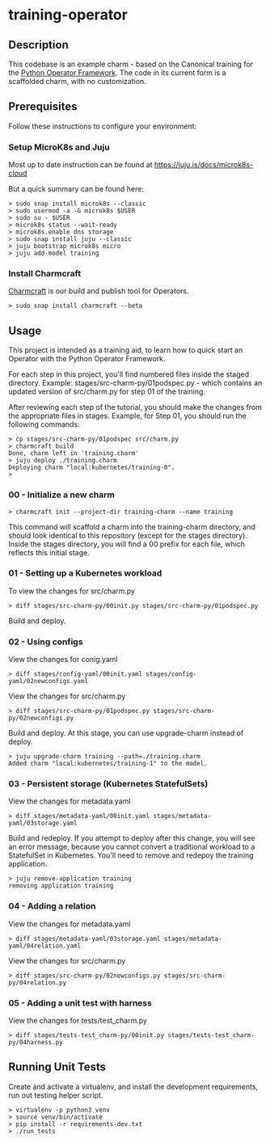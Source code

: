 # training-operator

## Description

This codebase is an example charm - based on the Canonical training for the
[Python Operator Framework](https://github.com/canonical/operator). The code in
its current form is a scaffolded charm, with no customization.

## Prerequisites

Follow these instructions to configure your environment:

### Setup MicroK8s and Juju

Most up to date instruction can be found at <https://juju.is/docs/microk8s-cloud>

But a quick summary can be found here:

    > sudo snap install microk8s --classic
    > sudo usermod -a -G microk8s $USER
    > sudo su - $USER
    > microk8s status --wait-ready
    > microk8s.enable dns storage
    > sudo snap install juju --classic
    > juju bootstrap microk8s micro
    > juju add-model training

### Install Charmcraft

[Charmcraft](https://github.com/canonical/charmcraft) is our build and publish
tool for Operators.

    > sudo snap install charmcraft --beta

## Usage

This project is intended as a training aid, to learn how to quick start an
Operator with the Python Operator Framework.

For each step in this project, you'll find numbered files inside the staged
directory. Example: stages/src-charm-py/01podspec.py - which contains an updated
version of src/charm.py for step 01 of the training.

After reviewing each step of the tutorial, you should make the changes from the
appropriate files in stages. Example, for Step 01, you should run the following
commands:

    > cp stages/src-charm-py/01podspec src/charm.py
    > charmcraft build
    Done, charm left in 'training.charm'
    > juju deploy ./training.charm
    Deploying charm "local:kubernetes/training-0".
    >

### 00 - Initialize a new charm

    > charmcraft init --project-dir training-charm --name training

This command will scaffold a charm into the training-charm directory, and should
look identical to this repository (except for the stages directory). Inside the
stages directory, you will find a 00 prefix for each file, which reflects this
initial stage.

### 01 - Setting up a Kubernetes workload
To view the changes for src/charm.py

    > diff stages/src-charm-py/00init.py stages/src-charm-py/01podspec.py

Build and deploy.

### 02 - Using configs
View the changes for conig.yaml

    > diff stages/config-yaml/00init.yaml stages/config-yaml/02newconfigs.yaml

View the changes for src/charm.py

    > diff stages/src-charm-py/01podspec.py stages/src-charm-py/02newconfigs.py

Build and deploy. At this stage, you can use upgrade-charm instead of deploy.

    > juju upgrade-charm training --path=./training.charm
    Added charm "local:kubernetes/training-1" to the model.

### 03 - Persistent storage (Kubernetes StatefulSets)
View the changes for metadata.yaml

    > diff stages/metadata-yaml/00init.yaml stages/metadata-yaml/03storage.yaml

Build and redeploy. If you attempt to deploy after this change, you will see an
error message, because you cannot convert a traditional workload to a StatefulSet
in Kubernetes. You'll need to remove and redepoy the training application.

    > juju remove-application training
    removing application training

### 04 - Adding a relation
View the changes for metadata.yaml

    > diff stages/metadata-yaml/03storage.yaml stages/metadata-yaml/04relation.yaml

View the changes for src/charm.py

    > diff stages/src-charm-py/02newconfigs.py stages/src-charm-py/04relation.py

### 05 - Adding a unit test with harness
View the changes for tests/test_charm.py

    > diff stages/tests-test_charm-py/00init.py stages/tests-test_charm-py/04harness.py

## Running Unit Tests

Create and activate a virtualenv, and install the development requirements, run
out testing helper script.

    > virtualenv -p python3 venv
    > source venv/bin/activate
    > pip install -r requirements-dev.txt
    > ./run_tests

